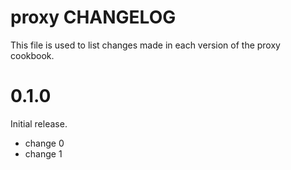 # proxy CHANGELOG

This file is used to list changes made in each version of the proxy cookbook.

# 0.1.0

Initial release.

- change 0
- change 1

